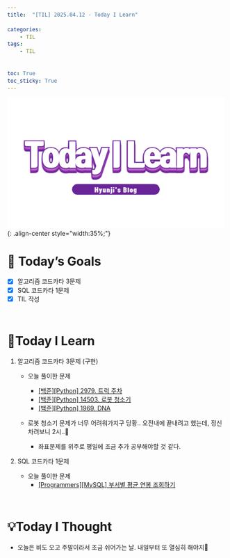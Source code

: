 ```yaml
---
title:  "[TIL] 2025.04.12 - Today I Learn" 

categories: 
    - TIL
tags: 
    - TIL


toc: True
toc_sticky: True
---
```


![TIL](/assets/images/TIL3.png){: .align-center style="width:35%;"}

# 🎯 Today’s Goals
- [x]  알고리즘 코드카타 3문제
- [x]  SQL 코드카타 1문제
- [x]  TIL 작성

<br>

# 👀Today I Learn

1. 알고리즘 코드카타 3문제 (구현)

   - 오늘 풀이한 문제
     - [[백준][Python] 2979. 트럭 주차](https://hzi09.github.io/python_boj/python_2979/)
     - [[백준][Python] 14503. 로봇 청소기](https://hzi09.github.io/python_boj/python_14503/)
     - [[백준][Python] 1969. DNA](https://hzi09.github.io/python_boj/python_1969/)

   - 로봇 청소기 문제가 너무 어려워가지구 당황.. 오전내에 끝내려고 했는데, 정신차려보니 2시..🥺
     - 좌표문제를 위주로 평일에 조금 추가 공부해야할 것 같다.

2. SQL 코드카타 1문제

   - 오늘 풀이한 문제
     - [[Programmers][MySQL] 부서별 평균 연봉 조회하기](https://hzi09.github.io/mysql_programmers/pg_sql_284529/)



<br>

# 💡Today I Thought

- 오늘은 비도 오고 주말이라서 조금 쉬어가는 날. 내일부터 또 열심히 해야지💪